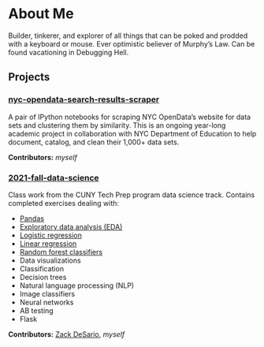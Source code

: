 # About Me

Builder, tinkerer, and explorer of all things that can be poked and prodded with a keyboard or mouse. Ever optimistic believer of Murphy’s Law. Can be found vacationing in Debugging Hell.

## Projects

### [nyc-opendata-search-results-scraper](https://github.com/LiKenun/nyc-opendata-search-results-scraper)

A pair of IPython notebooks for scraping NYC OpenData’s website for data sets and clustering them by similarity. This is an ongoing year-long academic project in collaboration with NYC Department of Education to help document, catalog, and clean their 1,000+ data sets.

**Contributors:** *myself*

### [2021-fall-data-science](https://github.com/LiKenun/2021-fall-data-science)

Class work from the CUNY Tech Prep program data science track. Contains completed exercises dealing with:

* [Pandas](https://github.com/LiKenun/2021-fall-data-science/tree/main/Week-01-Pandas)
* [Exploratory data analysis (EDA)](https://github.com/LiKenun/2021-fall-data-science/tree/main/Week-02-EDA)
* [Logistic regression](https://github.com/LiKenun/2021-fall-data-science/tree/main/Week-03-Intro-To-ML)
* [Linear regression](https://github.com/LiKenun/2021-fall-data-science/tree/main/Week-04-Regression)
* [Random forest classifiers](https://github.com/LiKenun/2021-fall-data-science/tree/main/Week-04-Regression)
* Data visualizations
* Classification
* Decision trees
* Natural language processing (NLP)
* Image classifiers
* Neural networks
* AB testing
* Flask

**Contributors:** [Zack DeSario](https://github.com/zd123), *myself*
